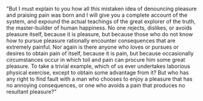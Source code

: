 "But I must explain to you how all this mistaken idea of denouncing pleasure and praising pain
was born and I will give you a complete account of the system, and expound the actual
teachings of the great explorer of the truth, the master-builder of human happiness.
No one rejects, dislikes, or avoids pleasure itself, because it is pleasure, but because
those who do not know how to pursue pleasure rationally encounter consequences that are
extremely painful. Nor again is there anyone who loves or pursues or desires to obtain pain of
itself, because it is pain, but because occasionally circumstances occur in which toil and
pain can procure him some great pleasure. To take a trivial example, which of us ever
undertakes laborious physical exercise, except to obtain some advantage from it?
But who has any right to find fault with a man who chooses to enjoy a pleasure that has no
annoying consequences, or one who avoids a pain that produces no resultant pleasure?"
